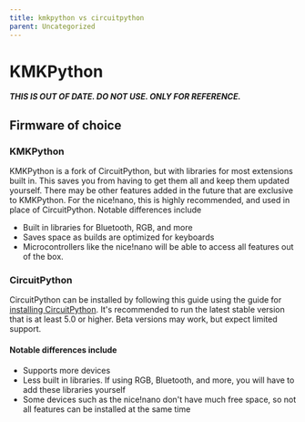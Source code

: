 ```yaml
---
title: kmkpython vs circuitpython
parent: Uncategorized
---
```


# KMKPython

***THIS IS OUT OF DATE. DO NOT USE. ONLY FOR REFERENCE.***

## Firmware of choice
### KMKPython
KMKPython is a fork of CircuitPython, but with libraries for most extensions
built in. This saves you from having to get them all and keep them updated 
yourself. There may be other features added in the future that are exclusive to 
KMKPython. For the nice!nano, this is highly recommended, and used in place of 
CircuitPython.
Notable differences include
- Built in libraries for Bluetooth, RGB, and more
- Saves space as builds are optimized for keyboards
- Microcontrollers like the nice!nano will be able to access all features out of
the box.

### CircuitPython
CircuitPython can be installed by following this guide using the guide
for [installing CircuitPython](https://learn.adafruit.com/welcome-to-circuitpython/installing-circuitpython). 
It's recommended to run the latest stable version that is at least 5.0 or higher.
Beta versions may work, but expect limited support.
#### Notable differences include
 - Supports more devices
 - Less built in libraries. If using RGB, Bluetooth, and more, you will have to
 add these libraries yourself
 - Some devices such as the nice!nano don't have much free space, so not all 
 features can be installed at the same time
